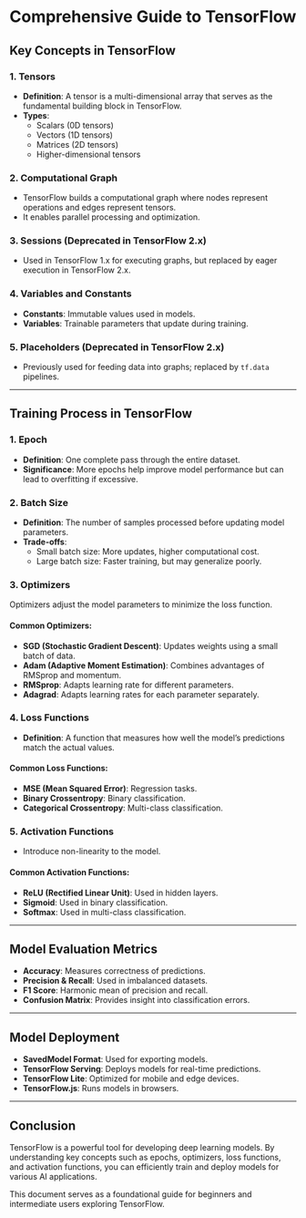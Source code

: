 # Comprehensive Guide to TensorFlow


## Key Concepts in TensorFlow

### 1. Tensors
- **Definition**: A tensor is a multi-dimensional array that serves as the fundamental building block in TensorFlow.
- **Types**:
  - Scalars (0D tensors)
  - Vectors (1D tensors)
  - Matrices (2D tensors)
  - Higher-dimensional tensors

### 2. Computational Graph
- TensorFlow builds a computational graph where nodes represent operations and edges represent tensors.
- It enables parallel processing and optimization.

### 3. Sessions (Deprecated in TensorFlow 2.x)
- Used in TensorFlow 1.x for executing graphs, but replaced by eager execution in TensorFlow 2.x.

### 4. Variables and Constants
- **Constants**: Immutable values used in models.
- **Variables**: Trainable parameters that update during training.

### 5. Placeholders (Deprecated in TensorFlow 2.x)
- Previously used for feeding data into graphs; replaced by `tf.data` pipelines.

---
## Training Process in TensorFlow

### 1. Epoch
- **Definition**: One complete pass through the entire dataset.
- **Significance**: More epochs help improve model performance but can lead to overfitting if excessive.

### 2. Batch Size
- **Definition**: The number of samples processed before updating model parameters.
- **Trade-offs**:
  - Small batch size: More updates, higher computational cost.
  - Large batch size: Faster training, but may generalize poorly.

### 3. Optimizers
Optimizers adjust the model parameters to minimize the loss function.
#### Common Optimizers:
- **SGD (Stochastic Gradient Descent)**: Updates weights using a small batch of data.
- **Adam (Adaptive Moment Estimation)**: Combines advantages of RMSprop and momentum.
- **RMSprop**: Adapts learning rate for different parameters.
- **Adagrad**: Adapts learning rates for each parameter separately.

### 4. Loss Functions
- **Definition**: A function that measures how well the model’s predictions match the actual values.
#### Common Loss Functions:
- **MSE (Mean Squared Error)**: Regression tasks.
- **Binary Crossentropy**: Binary classification.
- **Categorical Crossentropy**: Multi-class classification.

### 5. Activation Functions
- Introduce non-linearity to the model.
#### Common Activation Functions:
- **ReLU (Rectified Linear Unit)**: Used in hidden layers.
- **Sigmoid**: Used in binary classification.
- **Softmax**: Used in multi-class classification.

---
## Model Evaluation Metrics
- **Accuracy**: Measures correctness of predictions.
- **Precision & Recall**: Used in imbalanced datasets.
- **F1 Score**: Harmonic mean of precision and recall.
- **Confusion Matrix**: Provides insight into classification errors.

---
## Model Deployment
- **SavedModel Format**: Used for exporting models.
- **TensorFlow Serving**: Deploys models for real-time predictions.
- **TensorFlow Lite**: Optimized for mobile and edge devices.
- **TensorFlow.js**: Runs models in browsers.

---
## Conclusion
TensorFlow is a powerful tool for developing deep learning models. By understanding key concepts such as epochs, optimizers, loss functions, and activation functions, you can efficiently train and deploy models for various AI applications.

This document serves as a foundational guide for beginners and intermediate users exploring TensorFlow.

